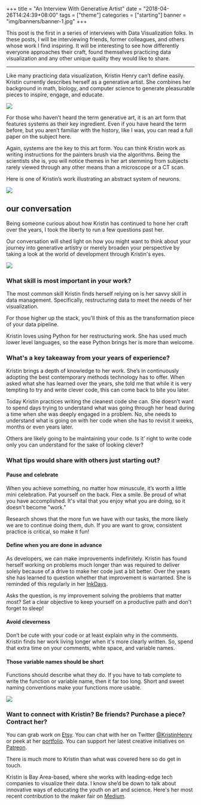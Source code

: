 +++
title = "An Interview With Generative Artist"
date = "2018-04-26T14:24:39+08:00"
tags = ["theme"]
categories = ["starting"]
banner = "img/banners/banner-1.jpg"
+++

This post is the first in a series of interviews with Data Visualization folks. In these posts, I will be interviewing friends, former colleagues, and others whose work I find inspiring. It will be interesting to see how differently everyone approaches their craft, found themselves practicing data visualization and any other unique quality they would like to share.

---

Like many practicing data visualization, Kristin Henry can’t define easily. Kristin currently describes herself as a generative artist. She combines her background in math, biology, and computer science to generate pleasurable pieces to inspire, engage, and educate.

![](/img/post-8/sticker-1.png)

For those who haven’t heard the term generative art, it is an art form that features systems as their key ingredient. Even if you have heard the term before, but you aren’t familiar with the history, like I was, you can read a full paper on the subject here.

Again, systems are the key to this art form. You can think Kristin work as writing instructions for the painters brush via the algorithms. Being the scientists she is, you will notice themes in her art stemming from subjects rarely viewed through any other means than a microscope or a CT scan.

Here is one of Kristin’s work illustrating an abstract system of neurons.

![](/img/post-8/wall-art.png)

## our conversation

Being someone curious about how Kristin has continued to hone her craft over the years, I took the liberty to run a few questions past her.

Our conversation will shed light on how you might want to think about your journey into generative artistry or merely broaden your perspective by taking a look at the world of development through Kristin's eyes.

![](/img/post-8/sticker-2.png)

### What skill is most important in your work?

The most common skill Kristin finds herself relying on is her savvy skill in data management. Specifically, restructuring data to meet the needs of her visualization.

For those higher up the stack, you'll think of this as the transformation piece of your data pipeline.

Kristin loves using Python for her restructuring work. She has used much lower level languages, so the ease Python brings her is more than welcome.

### What's a key takeaway from your years of experience?

Kristin brings a depth of knowledge to her work. She’s in continuously adopting the best contemporary methods technology has to offer. When asked what she has learned over the years, she told me that while it is very tempting to try and write clever code, this can come back to bite you later.

Today Kristin practices writing the cleanest code she can. She doesn’t want to spend days trying to understand what was going through her head during a time when she was deeply engaged in a problem. No, she needs to understand what is going on with her code when she has to revisit it weeks, months or even years later.

Others are likely going to be maintaining your code. Is it’ right to write code only you can understand for the sake of looking clever?

### What tips would share with others just starting out?

#### Pause and celebrate

When you achieve something, no matter how minuscule, it’s worth a little mini celebration. Pat yourself on the back. Flex a smile. Be proud of what you have accomplished. It's vital that you enjoy what you are doing, so it doesn't become "work."

Research shows that the more fun we have with our tasks, the more likely we are to continue doing them, duh. If you are want to grow, consistent practice is critical, so make it fun!

#### Define when you are done in advance

As developers, we can make improvements indefinitely. Kristin has found herself working on problems much longer than was required to deliver solely because of a drive to make her code just a bit better. Over the years she has learned to question whether that improvement is warranted. She is reminded of this regularly in her [InkDays](https://www.patreon.com/KristinHenry/posts?tag=inkyDays).

Asks the question, is my improvement solving the problems that matter most? Set a clear objective to keep yourself on a productive path and don't forget to sleep!

#### Avoid cleverness

Don’t be cute with your code or at least explain why in the comments. Kristin finds her work living longer when it's more clearly written. So, spend that extra time on your comments, white space, and variable names.

#### Those variable names should be short

Functions should describe what they do. If you have to tab complete to write the function or variable name, then it far too long. Short and sweet naming conventions make your functions more usable.

![](/img/post-8/pop-art.png)

### Want to connect with Kristin? Be friends? Purchase a piece? Contract her?

You can grab work on [Etsy](https://www.etsy.com/au/shop/ArtAtomic?ref=l2-shopheader-name). You can chat with her on Twitter [@KristinHenry](https://twitter.com/KristinHenry) or peek at her [portfolio](http://kristinhenry.github.io). You can support her latest creative initiatives on [Patreon](https://www.patreon.com/KristinHenry/posts).

There is much more to Kristin than what was covered here so do get in touch.

Kristin is Bay Area-based, where she works with leading-edge tech companies to visualize their data. I know she’d be down to talk about innovative ways of educating the youth on art and science. Here's her most recent contribution to the maker fair on [Medium](https://medium.com/@KristinHenry/galaxygoos-cell-project-and-the-maker-faire-4011ca784357).